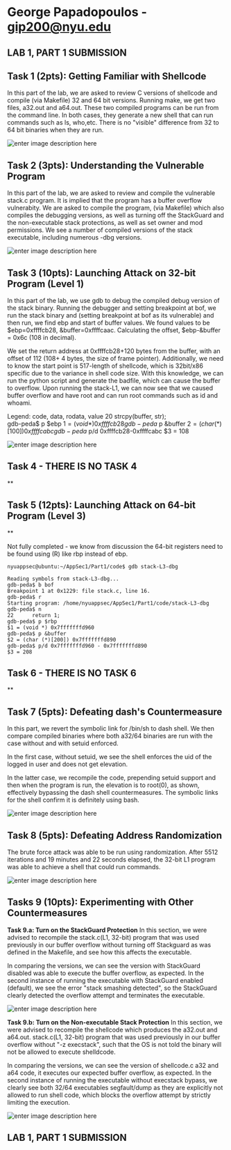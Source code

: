 

# George Papadopoulos - gip200@nyu.edu

LAB 1, PART 1 SUBMISSION
-------------

## **Task 1 (2pts): Getting Familiar with Shellcode**

In this part of the lab, we are asked to review C versions of shellcode and compile (via Makefile) 32 and 64 bit versions. Running make, we get two files, a32.out and a64.out. These two compiled programs can be run from the command line. In both cases, they generate a new shell that can run commands such as ls, who,etc. There is no "visible" difference from 32 to 64 bit binaries when they are run.

![enter image description here](https://github.com/gip200/gip200-appsec1/blob/main/Reports/Artifacts/gip200-lab1part1task1.jpg?raw=true)


## **Task 2 (3pts): Understanding the Vulnerable Program**

In this part of the lab, we are asked to review and compile the vulnerable stack.c program. It is implied that the program has a buffer overflow vulnerabity. We are asked to compile the program, (via Makefile)  which also compiles the debugging versions, as well as turning off the StackGuard and the non-executable stack protections, as well as set owner and mod permissions. We see a number of compiled versions of the stack executable, including numerous -dbg versions.

![enter image description here](https://github.com/gip200/gip200-appsec1/blob/main/Reports/Artifacts/gip200-lab1part1task2.jpg?raw=true)

## **Task 3 (10pts): Launching Attack on 32-bit Program (Level 1)**

In this part of the lab, we use gdb to debug the compiled debug version of the stack binary. Running the debugger and setting breakpoint at bof, we run the stack binary and (setting breakpoint at bof as its vulnerable) and then run, we find ebp and start of buffer values. We found values to be $ebp=0xffffcb28, &buffer=0xffffcaac. Calculating the offset, $ebp-&buffer = 0x6c (108 in decimal). 

We set the return address  at 0xffffcb28+120 bytes from the buffer, with an offset of 112 (108+ 4 bytes, the size of frame pointer). Additionally, we need to know the start point is 517-length of shellcode, which is 32bit/x86 specific due to the variance in shell code size. With this knowledge, we can run the python script and generate the badfile, which can cause the buffer to overflow. Upon running the stack-L1, we can now see that we caused buffer overflow and have root and can run root commands such as id and whoami.

Legend: code, data, rodata, value
20	    strcpy(buffer, str);       
gdb-peda$ p $ebp
$1 = (void *) 0xffffcb28
gdb-peda$ p &buffer
$2 = (char (*)[100]) 0xffffcabc
gdb-peda$ p/d 0xffffcb28-0xffffcabc
$3 = 108

![enter image description here](https://github.com/gip200/gip200-appsec1/blob/main/Reports/Artifacts/gip200-lab1part1task3.jpg?raw=true)


## **Task 4 - THERE IS NO TASK 4**

**

## **Task 5 (12pts): Launching Attack on 64-bit Program (Level 3)**

**

Not fully completed - we know from discussion the 64-bit registers need to be found using (R) like rbp instead of ebp.

    nyuappsec@ubuntu:~/AppSec1/Part1/code$ gdb stack-L3-dbg 

    Reading symbols from stack-L3-dbg...
    gdb-peda$ b bof
    Breakpoint 1 at 0x1229: file stack.c, line 16.
    gdb-peda$ r
    Starting program: /home/nyuappsec/AppSec1/Part1/code/stack-L3-dbg 
    gdb-peda$ n
    22	    return 1;
    gdb-peda$ p $rbp
    $1 = (void *) 0x7fffffffd960
    gdb-peda$ p &buffer
    $2 = (char (*)[200]) 0x7fffffffd890
    gdb-peda$ p/d 0x7fffffffd960 - 0x7fffffffd890
    $3 = 208

## Task 6 - THERE IS NO TASK 6


**



## **Task 7 (5pts): Defeating dash's Countermeasure**

In this part, we revert the symbolic link for /bin/sh to dash shell. We then compare compiled binaries where both a32/64 binaries are run with the case without and with setuid enforced.
 
In the first case, without setuid, we see the shell enforces the uid of the logged in user and does not get elevation.

In the latter case, we recompile the code, prepending setuid support and then when the program is run, the elevation is to root(0), as shown, effectively bypassing the dash shell countermeasures. The symbolic links for the shell confirm it is definitely using bash.

![enter image description here](https://github.com/gip200/gip200-appsec1/blob/main/Reports/Artifacts/gip200-lab1part1task7.jpg?raw=true)


## **Task 8 (5pts): Defeating Address Randomization**

The brute force attack was able to be run using randomization. After 5512 iterations and 19 minutes and 22 seconds elapsed, the 32-bit L1 program was able to achieve a shell that could run commands.

![enter image description here](https://github.com/gip200/gip200-appsec1/blob/main/Reports/Artifacts/gip200-lab1part1task8.jpg?raw=true)



## **Tasks 9 (10pts): Experimenting with Other Countermeasures**

**Task 9.a: Turn on the StackGuard Protection**
In this section, we were advised to recompile the stack.c(L1, 32-bit) program that was used previously in our buffer overflow without turning off Stackguard as was defined in the Makefile, and see how this affects the executable.

In comparing the versions, we can see the version with StackGuard disabled was able to execute the buffer overflow, as expected. In the second instance of running the executable with StackGuard enabled (default), we see the error "stack smashing detected", so the StackGuard clearly detected the overflow attempt and terminates the executable.

![enter image description here](https://github.com/gip200/gip200-appsec1/blob/main/Reports/Artifacts/gip200-lab1part1task9a.jpg?raw=true)


**Task 9.b: Turn on the Non-executable Stack Protection**
In this section, we were advised to recompile the shellcode which produces the a32.out and a64.out. stack.c(L1, 32-bit) program that was used previously in our buffer overflow without "-z execstack", such that the OS is not told the binary will not be allowed to execute shelldcode.

In comparing the versions, we can see the version of shellcode.c a32 and a64 code, it executes our expected buffer overflow, as expected. In the second instance of running the executable without execstack bypass, we clearly see both 32/64 executables segfault/dump as they are explicitly not allowed to run shell code, which blocks the overflow attempt by strictly limiting the execution.

![enter image description here](https://github.com/gip200/gip200-appsec1/blob/main/Reports/Artifacts/gip200-lab1part1task9b.jpg?raw=true)

## LAB 1, PART 1 SUBMISSION
